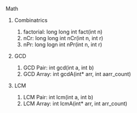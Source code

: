 Math

1. Combinatrics
	1. factorial: long long int fact(int n)
	2. nCr: long long int nCr(int n, int r)
	3. nPr: long logn int nPr(int n, int r)

2. GCD
	1. GCD Pair: int gcd(int a, int b)
	2. GCD Array: int gcdA(int* arr, int aarr_count)

3. LCM
	1. LCM Pair: int lcm(int a, int b)
	2. LCM Array: int lcmA(int* arr, int arr_count)